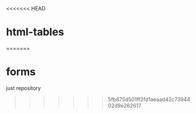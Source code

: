<<<<<<< HEAD
# html-tables
=======
# forms
just repository
>>>>>>> 5fb875d501ff2fd1aeaad42c7394402d9e262617
